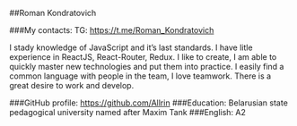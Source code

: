 ##Roman Kondratovich

###My contacts: TG: https://t.me/Roman_Kondratovich

I stady knowledge of JavaScript and it’s last standards.
I have litle experience in ReactJS, React-Router, Redux.
I like to create, I am able to quickly master new technologies and put them into practice.  I easily find a common language with people in the team, I love teamwork. There is a great desire to work and develop.

###GitHub profile: https://github.com/Allrin
###Education: Belarusian state pedagogical university named after Maxim Tank
###English: A2
